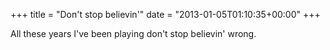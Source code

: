 +++
title = "Don't stop believin'"
date = "2013-01-05T01:10:35+00:00"
+++

All these years I've been playing don't stop believin' wrong.
			